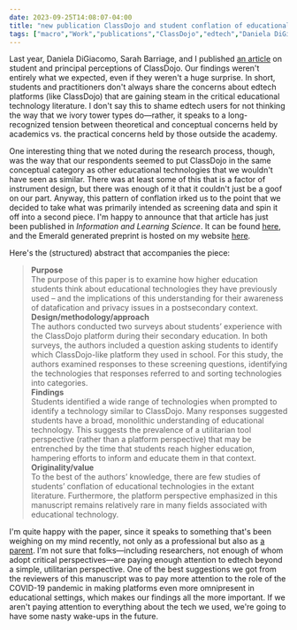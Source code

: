 ```yaml
---
date: 2023-09-25T14:08:07-04:00
title: "new publication ClassDojo and student conflation of educational technologies"
tags: ["macro","Work","publications","ClassDojo","edtech","Daniela DiGiacomo","Sarah Barriage","ivory tower","Information and Learning Sciences"]
---
```

Last year, Daniela DiGiacomo, Sarah Barriage, and I published [an article](https://doi.org/10.1007/s11528-021-00640-6) on student and principal perceptions of ClassDojo. Our findings weren't entirely what we expected, even if they weren't a huge surprise. In short, students and practitioners don't always share the concerns about edtech platforms (like ClassDojo) that are gaining steam in the critical educational technology literature. I don't say this to shame edtech users for not thinking the way that we ivory tower types do—rather, it speaks to a long-recognized tension between theoretical and conceptual concerns held by academics vs. the practical concerns held by those outside the academy.

One interesting thing that we noted during the research process, though, was the way that our respondents seemed to put ClassDojo in the same conceptual category as other educational technologies that we wouldn't have seen as similar. There was at least some of this that is a factor of instrument design, but there was enough of it that it couldn't just be a goof on our part. Anyway, this pattern of conflation irked us to the point that we decided to take what was primarily intended as screening data and spin it off into a second piece. I'm happy to announce that that article has just been published in *Information and Learning Science*. It can be found [here](https://www.emerald.com/insight/content/doi/10.1108/ILS-03-2023-0030/full/html), and the Emerald generated preprint is hosted on my website [here](/Greenhalgh_et_al_preprint_Dojo_conflation.PDF).

Here's the (structured) abstract that accompanies the piece: 

> **Purpose**  
The purpose of this paper is to examine how higher education students think about educational technologies they have previously used – and the implications of this understanding for their awareness of datafication and privacy issues in a postsecondary context.  
**Design/methodology/approach**  
The authors conducted two surveys about students’ experience with the ClassDojo platform during their secondary education. In both surveys, the authors included a question asking students to identify which ClassDojo-like platform they used in school. For this study, the authors examined responses to these screening questions, identifying the technologies that responses referred to and sorting technologies into categories.  
**Findings**  
Students identified a wide range of technologies when prompted to identify a technology similar to ClassDojo. Many responses suggested students have a broad, monolithic understanding of educational technology. This suggests the prevalence of a utilitarian tool perspective (rather than a platform perspective) that may be entrenched by the time that students reach higher education, hampering efforts to inform and educate them in that context.  
**Originality/value**  
To the best of the authors’ knowledge, there are few studies of students’ conflation of educational technologies in the extant literature. Furthermore, the platform perspective emphasized in this manuscript remains relatively rare in many fields associated with educational technology.

I'm quite happy with the paper, since it speaks to something that's been weighing on my mind recently, not only as a professional but also as [a parent](https://spencergreenhalgh.com/work/being-a-parent-as-an-ed-tech-researcher/). I'm not sure that folks—including researchers, not enough of whom adopt critical perspectives—are paying enough attention to edtech beyond a simple, utilitarian perspective. One of the best suggestions we got from the reviewers of this manuscript was to pay more attention to the role of the COVID-19 pandemic in making platforms even more omnipresent in educational settings, which makes our findings all the more important. If we aren't paying attention to everything about the tech we used, we're going to have some nasty wake-ups in the future.